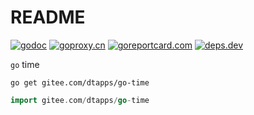# README

[comment]: <> (go)
[![godoc](https://pkg.go.dev/badge/gitee.com/dtapps/go-time?status.svg)](https://pkg.go.dev/gitee.com/dtapps/go-time)
[![goproxy.cn](https://goproxy.cn/stats/gitee.com/dtapps/go-time/badges/download-count.svg)](https://goproxy.cn/stats/gitee.com/dtapps/go-time)
[![goreportcard.com](https://goreportcard.com/badge/gitee.com/dtapps/go-time)](https://goreportcard.com/report/gitee.com/dtapps/go-time)
[![deps.dev](https://img.shields.io/badge/deps-go-red.svg)](https://deps.dev/go/gitee.com%2Fdtapps%2Fgo-time)

`go` time

`go get gitee.com/dtapps/go-time`

```go
import gitee.com/dtapps/go-time
```
